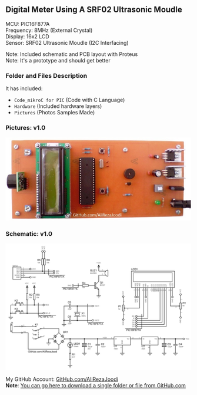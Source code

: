 ## Digital Meter Using A SRF02 Ultrasonic Moudle
	   
MCU:		PIC16F877A   
Frequency:     	8MHz (External Crystal)   
Display:        16x2 LCD   
Sensor:		SRF02 Ultrasonic Moudle (I2C Interfacing)     

Note: Included schematic and PCB layout with Proteus  
Note: It's a prototype and should get better

### Folder and Files Description
It has included:
- `Code_mikroC for PIC` (Code with C Language)
- `Hardware` (Included hardware layers)
- `Pictures` (Photos Samples Made)

### Pictures: v1.0
![](Pictures/v1.0.jpg)

### Schematic: v1.0
![](Hardware/v1.0.png)

My GitHub Account: [GitHub.com/AliRezaJoodi](https://github.com/AliRezaJoodi)  
**Note**: [You can go here to download a single folder or file from GitHub.com](https://minhaskamal.github.io/DownGit/#/home)
